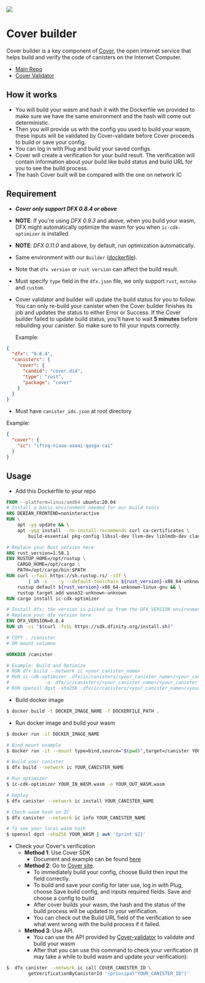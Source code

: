 ![](https://docs.covercode.ooo/overview/imgs/mainn.png)

# Cover builder

Cover builder is a key component of [Cover](https://covercode.ooo/), the open internet service that helps build and
verify the code of canisters on the Internet Computer.

- [Main Repo](https://github.com/Psychedelic/cover/)
- [Cover Validator](https://github.com/Psychedelic/cover-validator/)

## How it works

- You will build your wasm and hash it with the Dockerfile we provided to make sure we have the same environment and the
  hash will come out deterministic.
- Then you will provide us with the config you used to build your wasm, these inputs will be validated by Cover-validate
  before Cover proceeds to build or save your config.
- You can log in with Plug and build your saved configs.
- Cover will create a verification for your build result. The verification will contain information about your build
  like build status and build URL for you to see the build process.
- The hash Cover built will be compared with the one on network IC

## Requirement

- **_Cover only support DFX 0.8.4 or above_**
- **NOTE**: If you're using _DFX 0.9.3_ and above, when you build your wasm, DFX might automatically optimize the wasm for you when `ic-cdk-optimizer` is installed.
- **NOTE**: _DFX 0.11.0_ and above, by default, run optimization automatically.
- Same environment with our `Builder` ([dockerfile](https://github.com/Psychedelic/cover-builder/blob/main/dockerfile)).
- Note that `dfx version` or `rust version` can affect the build result.
- Must specify `type` field in the `dfx.json` file, we only support `rust`, `motoko` and `custom`.
- Cover validator and builder will update the build status for you to follow. You can only re-build your canister when
  the Cover builder finishes its job and updates the status to either Error or Success. If the Cover builder failed to
  update build status, you’ll have to wait **5 minutes** before rebuilding your canister. So make sure to fill your
  inputs correctly.

  Example:

```json
{
  "dfx": "0.8.4",
  "canisters": {
    "cover": {
      "candid": "cover.did",
      "type": "rust",
      "package": "cover"
    }
  }
}
```

- Must have `canister_ids.json` at root directory

Example:

```json
{
  "cover": {
    "ic": "iftvq-niaaa-aaaai-qasga-cai"
  }
}
```

## Usage

- Add this Dockerfile to your repo

```dockerfile
FROM --platform=linux/amd64 ubuntu:20.04
# Install a basic environment needed for our build tools
ARG DEBIAN_FRONTEND=noninteractive
RUN \
    apt -yq update && \
    apt -yqq install --no-install-recommends curl ca-certificates \
        build-essential pkg-config libssl-dev llvm-dev liblmdb-dev clang cmake git

# Replace your Rust version here
ARG rust_version=1.58.1
ENV RUSTUP_HOME=/opt/rustup \
    CARGO_HOME=/opt/cargo \
    PATH=/opt/cargo/bin:$PATH
RUN curl --fail https://sh.rustup.rs/ -sSf \
        | sh -s -- -y --default-toolchain ${rust_version}-x86_64-unknown-linux-gnu --no-modify-path && \
    rustup default ${rust_version}-x86_64-unknown-linux-gnu && \
    rustup target add wasm32-unknown-unknown
RUN cargo install ic-cdk-optimizer

# Install dfx; the version is picked up from the DFX_VERSION environment variable
# Replace your dfx version here
ENV DFX_VERSION=0.8.4
RUN sh -ci "$(curl -fsSL https://sdk.dfinity.org/install.sh)"

# COPY . /canister
# OR mount volumne

WORKDIR /canister

# Example: Build and Optimize
# RUN dfx build --network ic <your_canister_name>
# RUN ic-cdk-optimizer .dfx/ic/canisters/<your_canister_name>/<your_canister_name>.wasm \
#             -o .dfx/ic/canisters/<your_canister_name>/<your_canister_name>.wasm
# RUN openssl dgst -sha256 .dfx/ic/canisters/<your_canister_name>/<your_canister_name>.wasm | awk '/.+$/{print "0x"$2}' > wasm_hash
```

- Build docker image

```bash
$ docker build -t DOCKER_IMAGE_NAME -f DOCKERFILE_PATH .
```

- Run docker image and build your wasm

```bash
$ docker run -it DOCKER_IMAGE_NAME

# Bind mount example
$ docker run -it --mount type=bind,source="$(pwd)",target=/canister YOUR_CANISTER_NAME

# Build your canister
$ dfx build --network ic YOUR_CANISTER_NAME

# Run optimizer
$ ic-cdk-optimizer YOUR_IN_WASM.wasm -o YOUR_OUT_WASM.wasm

# Deploy
$ dfx canister --network ic install YOUR_CANISTER_NAME

# Check wasm hash on IC
$ dfx canister --network ic info YOUR_CANISTER_NAME

# To see your local wasm hash
$ openssl dgst -sha256 YOUR_WASM | awk '{print $2}'
```

- Check your Cover's verification
    - **Method 1**: Use Cover SDK
        - Document and example can be found [here](https://github.com/Psychedelic/cover-sdk)
    - **Method 2**: Go to [Cover site]().
        - To immediately build your config, choose Build then input the field correctly.
        - To build and save your config for later use, log in with Plug, choose Save build config, and inputs required
          fields. Save and choose a config to build
        - After cover builds your wasm, the hash and the status of the build process will be updated to your
          verification.
        - You can check out the Build URL field of the verification to see what went wrong with the build process if it
          failed.
    - **Method 3**: Use API.
        - You can use the API provided by [Cover-validator](https://github.com/Psychedelic/cover-validator) to validate
          and build your wasm
        - After that you can use this command to check your verification (it may take a while to build wasm and update
          your verification):

```bash
$  dfx canister --network ic call COVER_CANISTER_ID \
        getVerificationByCanisterId '(principal"YOUR_CANISTER_ID")'
```
